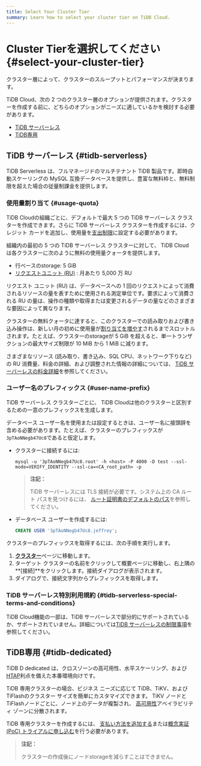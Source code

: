 ```yaml
---
title: Select Your Cluster Tier
summary: Learn how to select your cluster tier on TiDB Cloud.
---
```


# Cluster Tierを選択してください {#select-your-cluster-tier}

クラスター層によって、クラスターのスループットとパフォーマンスが決まります。

TiDB Cloud、次の 2 つのクラスター層のオプションが提供されます。クラスターを作成する前に、どちらのオプションがニーズに適しているかを検討する必要があります。

-   [TiDB サーバーレス](#tidb-serverless)
-   [TiDB専用](#tidb-dedicated)

## TiDB サーバーレス {#tidb-serverless}

<!--To be confirmed-->

TiDB Serverless は、フルマネージドのマルチテナント TiDB 製品です。即時自動スケーリングの MySQL 互換データベースを提供し、豊富な無料枠と、無料制限を超えた場合の従量制課金を提供します。

### 使用量割り当て {#usage-quota}

TiDB Cloudの組織ごとに、デフォルトで最大 5 つの TiDB サーバーレス クラスターを作成できます。さらに TiDB サーバーレス クラスターを作成するには、クレジット カードを追加し、使用量を[支出制限](/tidb-cloud/tidb-cloud-glossary.md#spending-limit)に設定する必要があります。

組織内の最初の 5 つの TiDB サーバーレス クラスターに対して、 TiDB Cloud は各クラスターに次のように無料の使用量クォータを提供します。

-   行ベースのstorage: 5 GiB
-   [リクエストユニット (RU)](/tidb-cloud/tidb-cloud-glossary.md#request-unit) : 月あたり 5,000 万 RU

リクエスト ユニット (RU) は、データベースへの 1 回のリクエストによって消費されるリソースの量を表すために使用される測定単位です。要求によって消費される RU の量は、操作の種類や取得または変更されるデータの量などのさまざまな要因によって異なります。

クラスターの無料クォータに達すると、このクラスターでの読み取りおよび書き込み操作は、新しい月の初めに使用量が[割り当てを増やす](/tidb-cloud/manage-serverless-spend-limit.md#update-spending-limit)されるまでスロットルされます。たとえば、クラスターのstorageが 5 GiB を超えると、単一トランザクションの最大サイズ制限が 10 MiB から 1 MiB に減ります。

さまざまなリソース (読み取り、書き込み、SQL CPU、ネットワーク下りなど) の RU 消費量、料金の詳細、および調整された情報の詳細については、 [TiDB サーバーレスの料金詳細](https://www.pingcap.com/tidb-cloud-serverless-pricing-details)を参照してください。

### ユーザー名のプレフィックス {#user-name-prefix}

<!--Important: Do not update the section name "User name prefix" because this section is referenced by TiDB backend error messages.-->

TiDB サーバーレス クラスターごとに、 TiDB Cloudは他のクラスターと区別するための一意のプレフィックスを生成します。

データベース ユーザー名を使用または設定するときは、ユーザー名に接頭辞を含める必要があります。たとえば、クラスターのプレフィックスが`3pTAoNNegb47Uc8`であると仮定します。

-   クラスターに接続するには:

    ```shell
    mysql -u '3pTAoNNegb47Uc8.root' -h <host> -P 4000 -D test --ssl-mode=VERIFY_IDENTITY --ssl-ca=<CA_root_path> -p
    ```

    > **注記：**
    >
    > TiDB サーバーレスには TLS 接続が必要です。システム上の CA ルート パスを見つけるには、 [ルート証明書のデフォルトのパス](/tidb-cloud/secure-connections-to-serverless-clusters.md#root-certificate-default-path)を参照してください。

-   データベース ユーザーを作成するには:

    ```sql
    CREATE USER '3pTAoNNegb47Uc8.jeffrey';
    ```

クラスターのプレフィックスを取得するには、次の手順を実行します。

1.  [**クラスター**](https://tidbcloud.com/console/clusters)ページに移動します。
2.  ターゲット クラスターの名前をクリックして概要ページに移動し、右上隅の**[接続]**をクリックします。接続ダイアログが表示されます。
3.  ダイアログで、接続文字列からプレフィックスを取得します。

### TiDB サーバーレス特別利用規約 {#tidb-serverless-special-terms-and-conditions}

TiDB Cloud機能の一部は、TiDB サーバーレスで部分的にサポートされているか、サポートされていません。詳細については[TiDB サーバーレスの制限事項](/tidb-cloud/serverless-limitations.md)を参照してください。

## TiDB専用 {#tidb-dedicated}

TiDB D dedicated は、クロスゾーンの高可用性、水平スケーリング、および[HTAP](https://en.wikipedia.org/wiki/Hybrid_transactional/analytical_processing)利点を備えた本番環境向けです。

TiDB 専用クラスターの場合、ビジネス ニーズに応じて TiDB、TiKV、およびTiFlashのクラスター サイズを簡単にカスタマイズできます。 TiKV ノードとTiFlashノードごとに、ノード上のデータが複製され、 [高可用性](/tidb-cloud/high-availability-with-multi-az.md)アベイラビリティ ゾーンに分散されます。

TiDB 専用クラスターを作成するには、 [支払い方法を追加する](/tidb-cloud/tidb-cloud-billing.md#payment-method)または[概念実証 (PoC) トライアルに申し込む](/tidb-cloud/tidb-cloud-poc.md)を行う必要があります。

> **注記：**
>
> クラスターの作成後にノードstorageを減らすことはできません。
